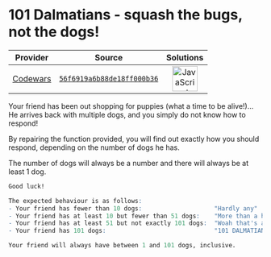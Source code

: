 [_metadata_:generated]: - "true"

# 101 Dalmatians - squash the bugs, not the dogs!

<!-- INFO TABLE BEGIN -->

| Provider                                        | Source                                                                               | Solutions                                                                                                                                                    |
| :---------------------------------------------: | :----------------------------------------------------------------------------------: | :----------------------------------------------------------------------------------------------------------------------------------------------------------: |
| [Codewars](../../../docs/providers/Codewars.md) | [`56f6919a6b88de18ff000b36`](https://www.codewars.com/kata/56f6919a6b88de18ff000b36) | [<img src="https://res.cloudinary.com/rascaltwo/image/upload/v1631924076/javascript_ehszr7.svg" alt="JavaScript" title="JavaScript" width="50" />](solve.js) |

<!-- INFO TABLE END -->

Your friend has been out shopping for puppies (what a time to be alive!)... He arrives back with multiple dogs, and you simply do not know how to respond!

By repairing the function provided, you will find out exactly how you should respond, depending on the number of dogs he has.

The number of dogs will always be a number and there will always be at least 1 dog.

```agda
Good luck!
```
```r
The expected behaviour is as follows:
- Your friend has fewer than 10 dogs:                    "Hardly any"
- Your friend has at least 10 but fewer than 51 dogs:    "More than a handful!"
- Your friend has at least 51 but not exactly 101 dogs:  "Woah that's a lot of dogs!"
- Your friend has 101 dogs:                              "101 DALMATIANS!!!"

Your friend will always have between 1 and 101 dogs, inclusive.
```
